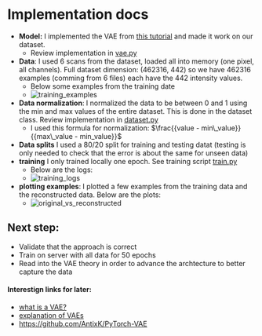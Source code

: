 # Implementation docs

- **Model:** I implemented the VAE from [this tutorial](https://medium.com/@rekalantar/variational-auto-encoder-vae-pytorch-tutorial-dce2d2fe0f5f) and made it work on our dataset.
  - Review implementation in [vae.py](vae.py)
- **Data**: I used 6 scans from the dataset, loaded all into memory (one pixel, all channels). Full dataset dimension: (462316, 442) so we have 462316 examples (comming from 6 files) each have the 442 intensity values.
  - Below some examples from the training date
  - ![training_examples](docs/basic_training_examples_plotted.png)
- **Data normalization**: I normalized the data to be between 0 and 1 using the min and max values of the entire dataset. This is done in the dataset class. Review implementation in [dataset.py](dataset.py)
  - I used this formula for normalization: $\frac{{value - min\_value}}{{max\_value - min_value}}$
- **Data splits** I used a 80/20 split for training and testing datat (testing is only needed to check that the error is about the same for unseen data)
- **training** I only trained locally one epoch. See training script [train.py](train.py)
  - Below are the logs:
  - ![training_logs](/docs/training_logs.png)
- **plotting examples**: I plotted a few examples from the training data and the reconstructed data. Below are the plots:
  - ![original_vs_reconstructed](basic_vae/docsoriginal_vs_reconstructed_basic.png)

## Next step:
- Validate that the approach is correct
- Train on server with all data for 50 epochs
- Read into the VAE theory in order to advance the archtecture to better capture the data


#### Interestign links for later:
- [what is a VAE?](https://jaan.io/what-is-variational-autoencoder-vae-tutorial/)
- [explanation of VAEs](https://towardsdatascience.com/understanding-variational-autoencoders-vaes-f70510919f73)
- https://github.com/AntixK/PyTorch-VAE